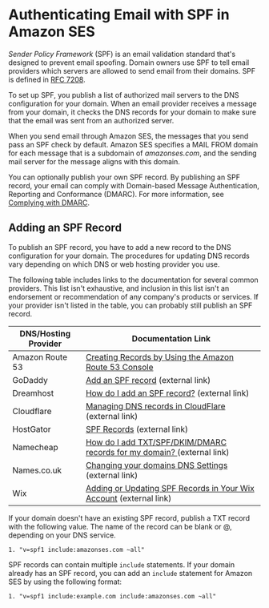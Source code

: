 # Authenticating Email with SPF in Amazon SES<a name="send-email-authentication-spf"></a>

*Sender Policy Framework* \(SPF\) is an email validation standard that's designed to prevent email spoofing\. Domain owners use SPF to tell email providers which servers are allowed to send email from their domains\. SPF is defined in [RFC 7208](https://tools.ietf.org/html/rfc7208)\.

To set up SPF, you publish a list of authorized mail servers to the DNS configuration for your domain\. When an email provider receives a message from your domain, it checks the DNS records for your domain to make sure that the email was sent from an authorized server\.

When you send email through Amazon SES, the messages that you send pass an SPF check by default\. Amazon SES specifies a MAIL FROM domain for each message that is a subdomain of *amazonses\.com*, and the sending mail server for the message aligns with this domain\.

You can optionally publish your own SPF record\. By publishing an SPF record, your email can comply with Domain\-based Message Authentication, Reporting and Conformance \(DMARC\)\. For more information, see [Complying with DMARC](send-email-authentication-dmarc.md)\.

## Adding an SPF Record<a name="send-email-authentication-spf-records"></a>

To publish an SPF record, you have to add a new record to the DNS configuration for your domain\. The procedures for updating DNS records vary depending on which DNS or web hosting provider you use\.

The following table includes links to the documentation for several common providers\. This list isn't exhaustive, and inclusion in this list isn't an endorsement or recommendation of any company's products or services\. If your provider isn't listed in the table, you can probably still publish an SPF record\.


| DNS/Hosting Provider | Documentation Link | 
| --- | --- | 
| Amazon Route 53 | [Creating Records by Using the Amazon Route 53 Console](https://docs.aws.amazon.com/Route53/latest/DeveloperGuide/resource-record-sets-creating.html) | 
|  GoDaddy  |  [Add an SPF record](https://www.godaddy.com/help/add-an-spf-record-19218) \(external link\)  | 
|  Dreamhost  |  [How do I add an SPF record?](https://help.dreamhost.com/hc/en-us/articles/216106197-How-do-I-add-an-SPF-record-) \(external link\)  | 
|  Cloudflare  |  [Managing DNS records in CloudFlare](https://support.cloudflare.com/hc/en-us/articles/360019093151) \(external link\)  | 
|  HostGator  |  [SPF Records](https://www.hostgator.com/help/article/spf-records) \(external link\)  | 
|  Namecheap  |  [How do I add TXT/SPF/DKIM/DMARC records for my domain? ](https://www.namecheap.com/support/knowledgebase/article.aspx/317/2237/how-do-i-add-txtspfdkimdmarc-records-for-my-domain) \(external link\)  | 
|  Names\.co\.uk  |  [Changing your domains DNS Settings](https://www.names.co.uk/support/1156-changing_your_domains_dns_settings.html) \(external link\)  | 
|  Wix  |  [Adding or Updating SPF Records in Your Wix Account](https://support.wix.com/en/article/adding-or-updating-spf-records-in-your-wix-account) \(external link\)  | 

If your domain doesn't have an existing SPF record, publish a TXT record with the following value\. The name of the record can be blank or @, depending on your DNS service\.

```
1. "v=spf1 include:amazonses.com ~all"
```

SPF records can contain multiple `include` statements\. If your domain already has an SPF record, you can add an `include` statement for Amazon SES by using the following format: 

```
1. "v=spf1 include:example.com include:amazonses.com ~all"
```